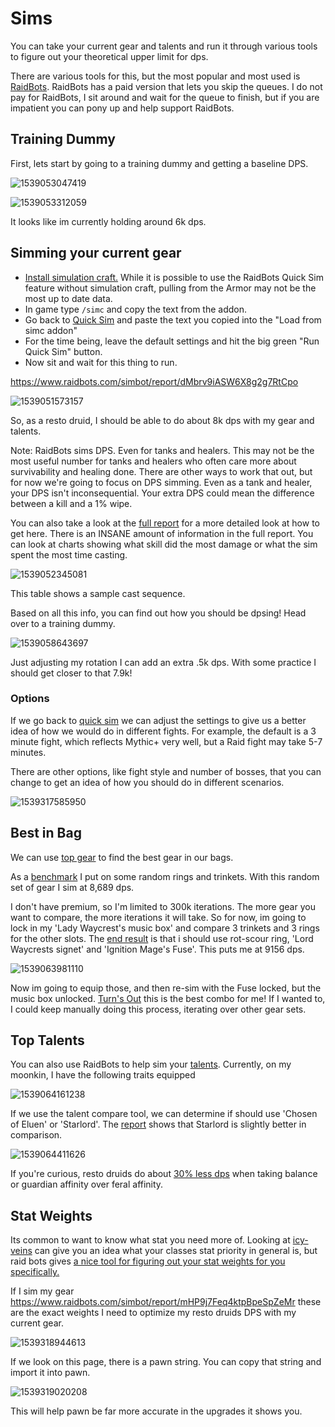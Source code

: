 # Sims

You can take your current gear and talents and run it through various tools to figure out your theoretical upper limit for dps.



There are various tools for this, but the most popular and most used is [RaidBots](https://www.raidbots.com/simbot). RaidBots has a paid version that lets you skip the queues. I do not pay for RaidBots, I sit around and wait for the queue to finish, but if you are impatient you can pony up and help support RaidBots.



## Training Dummy

First, lets start by going to a training dummy and getting a baseline DPS.



![1539053047419](./1539053047419.png)



![1539053312059](./1539053312059.png)

It looks like im currently holding around 6k dps.

## Simming your current gear

* [Install simulation craft.](https://www.curseforge.com/wow/addons/simulationcraft) While it is possible to use the RaidBots Quick Sim feature without simulation craft, pulling from the Armor may not be the most up to date data.
* In game type `/simc` and copy the text from the addon.
* Go back to [Quick Sim](https://www.raidbots.com/simbot/quick) and paste the text you copied into the "Load from simc addon"
* For the time being, leave the default settings and hit the big green "Run Quick Sim" button.
* Now sit and wait for this thing to run.



https://www.raidbots.com/simbot/report/dMbrv9iASW6X8g2g7RtCpo

![1539051573157](.\1539051573157.png)



So, as a resto druid, I should be able to do about 8k dps with my gear and talents.

Note: RaidBots sims DPS. Even for tanks and healers. This may not be the most useful number for tanks and healers who often care more about survivability and healing done. There are other ways to work that out, but for now we're going to focus on DPS simming. Even as a tank and healer, your DPS isn't inconsequential. Your extra DPS could mean the difference between a kill and a 1% wipe.



You can also take a look at the [full report](https://www.raidbots.com/simbot/report/dMbrv9iASW6X8g2g7RtCpo/simc) for a more detailed look at how to get here. There is an INSANE amount of information in the full report. You can look at charts showing what skill did the most damage or what the sim spent the most time casting.

![1539052345081](./1539052345081.png)

This table shows a sample cast sequence.



Based on all this info, you can find out how you should be dpsing! Head over to a training dummy.



![1539058643697](./1539058643697.png)

Just adjusting my rotation I can add an extra .5k dps. With some practice I should get closer to that 7.9k!



### Options

If we go back to [quick sim](https://www.raidbots.com/simbot/quick) we can adjust the settings to give us a better idea of how we would do in different fights. For example, the default is a 3 minute fight, which reflects Mythic+ very well, but a Raid fight may take 5-7 minutes.



There are other options, like fight style and number of bosses, that you can change to get an idea of how you should do in different scenarios.

![1539317585950](./1539317585950.png)

## Best in Bag

We can use [top gear](https://www.raidbots.com/simbot/topgear) to find the best gear in our bags.

As a [benchmark](https://www.raidbots.com/simbot/report/nuacSps2Saz1GC7HRyERJ3) I put on some random rings and trinkets. With this random set of gear I sim at 8,689 dps.

I don't have premium, so I'm limited to 300k iterations. The more gear you want to compare, the more iterations it will take. So for now, im going to lock in my 'Lady Waycrest's music box' and compare 3 trinkets and 3 rings for the other slots. The [end result](https://www.raidbots.com/simbot/report/3YLf5q8kHS75CnCKUFuuBo) is that i should use rot-scour ring, 'Lord Waycrests signet' and 'Ignition Mage's Fuse'. This puts me at 9156 dps.

![1539063981110](./1539063981110.png)

Now im going to equip those, and then re-sim with the Fuse locked, but the music box unlocked. [Turn's Out](https://www.raidbots.com/simbot/report/oYLp9Ea6MZQJFj7Ay4Q6Nw) this is the best combo for me! If I wanted to, I could keep manually doing this process, iterating over other gear sets.



## Top Talents

You can also use RaidBots to help sim your [talents](https://www.raidbots.com/simbot/talents). Currently, on my moonkin, I have the following traits equipped



![1539064161238](./1539064161238.png)

If we use the talent compare tool, we can determine if should use 'Chosen of Eluen' or 'Starlord'. The [report](https://www.raidbots.com/simbot/report/fjz5GqB3fcGCBGo5CHjwZ3) shows that Starlord is slightly better in comparison.

![1539064411626](./1539064411626.png)



If you're curious, resto druids do about [30% less dps](https://www.raidbots.com/simbot/report/8aX5ffGZbzod2317Krg3T) when taking balance or guardian affinity over feral affinity.



## Stat Weights

Its common to want to know what stat you need more of. Looking at [icy-veins](https://icy-veins.com/) can give you an idea what your classes stat priority in general is, but raid bots gives [a nice tool for figuring out your stat weights for you specifically.](https://www.raidbots.com/simbot/stats)



If I sim my gear https://www.raidbots.com/simbot/report/mHP9j7Feq4ktpBpeSpZeMr these are the exact weights I need to optimize my resto druids DPS with my current gear.

![1539318944613](./1539318944613.png)

If we look on this page, there is a pawn string. You can copy that string and import it into pawn.

![1539319020208](./1539319020208.png)

This will help pawn be far more accurate in the upgrades it shows you.

